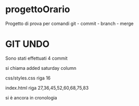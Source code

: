 # progettoOrario
Progetto di prova per comandi git - commit - branch - merge

# GIT UNDO

Sono stati effettuati 4 commit

si chiama added saturday column

css/styles.css riga 16

index.html riga 27,36,45,52,60,68,75,83

si è ancora in cronologia